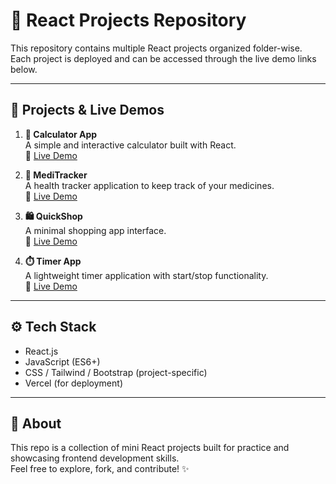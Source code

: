 # 🚀 React Projects Repository

This repository contains multiple React projects organized folder-wise.  
Each project is deployed and can be accessed through the live demo links below.

---

## 📂 Projects & Live Demos

1. **🧮 Calculator App**  
   A simple and interactive calculator built with React.  
   🔗 [Live Demo](https://calculator-mu-beige-26.vercel.app/)

2. **💊 MediTracker**  
   A health tracker application to keep track of your medicines.  
   🔗 [Live Demo](https://meditracker-two.vercel.app/)

3. **🛍️ QuickShop**  
   A minimal shopping app interface.  
   🔗 [Live Demo](https://quickshop-pearl.vercel.app/)

4. **⏱️ Timer App**  
   A lightweight timer application with start/stop functionality.  
   🔗 [Live Demo](https://timer-pi-pearl.vercel.app/)

---

## ⚙️ Tech Stack

- React.js
- JavaScript (ES6+)
- CSS / Tailwind / Bootstrap (project-specific)
- Vercel (for deployment)

---

## 📌 About

This repo is a collection of mini React projects built for practice and showcasing frontend development skills.  
Feel free to explore, fork, and contribute! ✨
